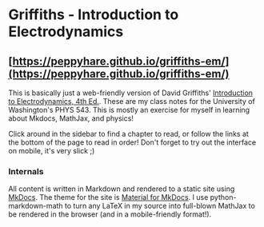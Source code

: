# Griffiths - Introduction to Electrodynamics

## [https://peppyhare.github.io/griffiths-em/](https://peppyhare.github.io/griffiths-em/)

This is basically just a web-friendly version of David Griffiths' [Introduction to Electrodynamics, 4th Ed.](https://www.pearson.com/us/higher-education/program/Griffiths-Introduction-to-Electrodynamics-4th-Edition/PGM249908.html). These are my class notes for the University of Washington's PHYS 543. This is mostly an exercise for myself in learning about Mkdocs, MathJax, and physics!

Click around in the sidebar to find a chapter to read, or follow the links at the bottom of the page to read in order! Don't forget to try out the interface on mobile, it's very slick ;)

### Internals

All content is written in Markdown and rendered to a static site using [MkDocs](https://www.mkdocs.org/). The theme for the site is [Material for MkDocs](https://squidfunk.github.io/mkdocs-material). I use python-markdown-math to turn any LaTeX in my source into full-blown MathJax to be rendered in the browser (and in a mobile-friendly format!).
